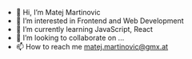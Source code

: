 - 👋 Hi, I’m Matej Martinovic
- 👀 I’m interested in Frontend and Web Development
- 🌱 I’m currently learning JavaScript, React
- 💞️ I’m looking to collaborate on ...
- 📫 How to reach me matej.martinovic@gmx.at

<!---
matej2312/matej2312 is a ✨ special ✨ repository because its `README.md` (this file) appears on your GitHub profile.
You can click the Preview link to take a look at your changes.
--->
